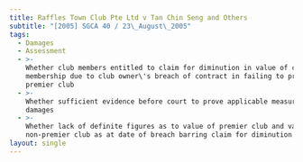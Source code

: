 ```yaml
---
title: Raffles Town Club Pte Ltd v Tan Chin Seng and Others
subtitle: "[2005] SGCA 40 / 23\_August\_2005"
tags:
  - Damages
  - Assessment
  - >-
    Whether club members entitled to claim for diminution in value of club
    membership due to club owner\'s breach of contract in failing to provide
    premier club
  - >-
    Whether sufficient evidence before court to prove applicable measure of
    damages
  - >-
    Whether lack of definite figures as to value of premier club and value of
    non-premier club as at date of breach barring claim for diminution in value
layout: single
---
```


